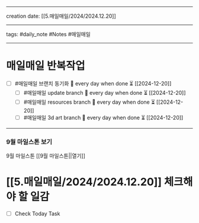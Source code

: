 
-------

creation date: [[5.매일매일/2024/2024.12.20]] 

--------

tags: #daily_note  #Notes #매일매일

---  
# 매일매일 반복작업 
- [ ] #매일매일 브랜치 동기화 🔁 every day when done ⏳ [[2024-12-20]] 
	- [ ] #매일매일 update branch  🔁 every day when done ⏳ [[2024-12-20]]
	- [ ] #매일매일 resources branch  🔁 every day when done ⏳ [[2024-12-20]]
	- [ ] #매일매일 3d art branch  🔁 every day when done ⏳ [[2024-12-20]]

--------

### 9월 마일스톤 보기
 9월 마일스톤 [[9월 마일스톤||열기]]



# [[5.매일매일/2024/2024.12.20]]  체크해야 할 일감

- [ ] Check Today Task





